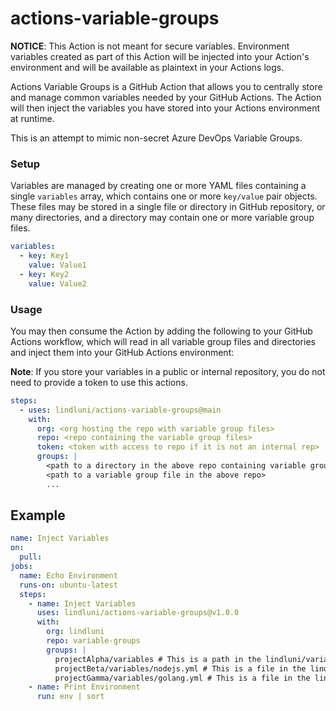 # actions-variable-groups

**NOTICE**: This Action is not meant for secure variables. Environment variables created as part of this Action will be
injected into your Action's environment and will be available as plaintext in your Actions logs.

Actions Variable Groups is a GitHub Action that allows you to centrally store and manage common variables needed by your
GitHub Actions. The Action will then inject the variables you have stored into your Actions environment at runtime.

This is an attempt to mimic non-secret Azure DevOps Variable Groups.

### Setup

Variables are managed by creating one or more YAML files containing a single `variables` array, which contains one or
more `key/value` pair objects. These files may be stored in a single file or directory in GitHub repository, or many
directories, and a directory may contain one or more variable group files.

```yaml
variables:
  - key: Key1
    value: Value1
  - key: Key2
    value: Value2

```

### Usage

You may then consume the Action by adding the following to your GitHub Actions workflow, which will read in all variable
group files and directories and inject them into your GitHub Actions environment:

**Note**: If you store your variables in a public or internal repository, you do not need to provide a token to use this
actions.

```yaml
steps:
  - uses: lindluni/actions-variable-groups@main
    with:
      org: <org hosting the repo with variable group files>
      repo: <repo containing the variable group files>
      token: <token with access to repo if it is not an internal rep>
      groups: |
        <path to a directory in the above repo containing variable group files>
        <path to a variable group file in the above repo>
        ...
```

## Example

```yaml
name: Inject Variables
on:
  pull:
jobs:
  name: Echo Environment
  runs-on: ubuntu-latest
  steps:
    - name: Inject Variables
      uses: lindluni/actions-variable-groups@v1.0.0
      with:
        org: lindluni
        repo: variable-groups
        groups: |
          projectAlpha/variables # This is a path in the lindluni/variable-groups repository, so all variable group files in the directory will be injected
          projectBeta/variables/nodejs.yml # This is a file in the lindluni/variable-groups repository, so only variable groups in the file will be injected
          projectGamma/variables/golang.yml # This is a file in the lindluni/variable-groups repository, so only variable groups in the file will be injected
    - name: Print Environment
      run: env | sort
```
